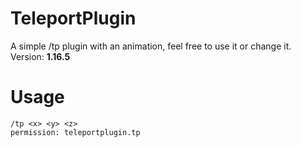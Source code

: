 # TeleportPlugin
A simple /tp plugin with an animation, feel free to use it or change it.
Version: **1.16.5**


# Usage
```
/tp <x> <y> <z>
permission: teleportplugin.tp
```
